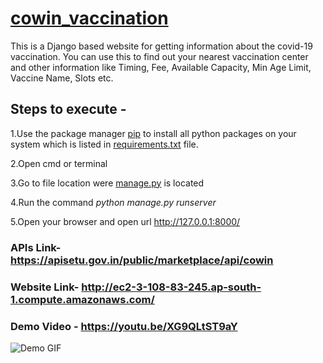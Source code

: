 # [cowin_vaccination](http://ec2-3-108-83-245.ap-south-1.compute.amazonaws.com/)
This is a Django based website for getting information about the covid-19 vaccination. You can use this to find out your nearest vaccination center and other information like Timing, Fee, Available Capacity, Min Age Limit, Vaccine Name, Slots etc.

## Steps to execute -
1.Use the package manager [pip](https://pip.pypa.io/en/stable/) to install all python packages on your system which is listed in [requirements.txt](https://github.com/satyam-seth/cowin_vaccination/blob/master/requirements.txt) file.

2.Open cmd or terminal

3.Go to file location were [manage.py](https://github.com/satyam-seth/cowin_vaccination/blob/master/vaccination/manage.py) is located

4.Run the command *python manage.py runserver*

5.Open your browser and open url http://127.0.0.1:8000/


### APIs Link- https://apisetu.gov.in/public/marketplace/api/cowin

### Website Link- http://ec2-3-108-83-245.ap-south-1.compute.amazonaws.com/

### Demo Video - https://youtu.be/XG9QLtST9aY

![Demo GIF](https://github.com/satyam-seth/cowin_vaccination/blob/master/CoWIN%20Vaccination%20Project%20Demo.gif)
